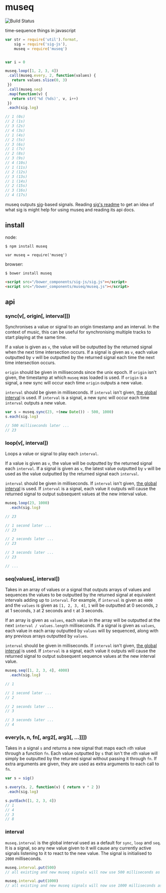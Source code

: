 # museq

![Build Status](https://api.travis-ci.org/justinvdm/museq.png)

time-sequence things in javascript

```javascript
var str = require('util').format,
    sig = require('sig-js'),
    museq = require('museq')


var i = 0

museq.loop([1, 2, 3, 4])
 .call(museq.every, 2, function(values) {
   return values.slice(0, 3)
 })
 .call(museq.seq)
 .map(function(v) {
   return str('%d (%ds)', v, i++)
 })
 .each(sig.log)

// 1 (0s)
// 2 (1s)
// 3 (2s)
// 4 (3s)
// 1 (4s)
// 2 (5s)
// 3 (6s)
// 1 (7s)
// 2 (8s)
// 3 (9s)
// 4 (10s)
// 1 (11s)
// 2 (12s)
// 3 (13s)
// 1 (14s)
// 2 (15s)
// 3 (16s)
// 4 (17s)
```

museq outputs [sig](https://github.com/justinvdm/sig)-based signals. Reading [sig's readme](https://github.com/justinvdm/sig#sig) to get an idea of what sig is might help for using museq and reading its api docs.


## install

node:

```
$ npm install museq
```

```
var museq = require('museq')
```

browser:

```
$ bower install museq
```

```html
<script src="/bower_components/sig-js/sig.js"></script>
<script src="/bower_components/museq/museq.js"></script>
```


## api

### sync(v[, origin[, interval]])

Synchronises a value or signal to an origin timestamp and an interval. In the context of music, this can be useful for synchronising multiple tracks to start playing at the same time. 

If a value is given as `v`, the value will be outputted by the returned signal when the next time intersection occurs. If a signal is given as `v`, each value outputted by `v` will be outputted by the returned signal each time the next time intersection occurs.

`origin` should be given in milliseconds since the unix epoch. If `origin` isn't given, the timestamp at which `museq` was loaded is used. If `origin` is a signal, a new sync will occur each time `origin` outputs a new value.

`interval` should be given in milliseconds. If `interval` isn't given, [the global interval](#interval) is used. If `interval` is a signal, a new sync will occur each time `interval` outputs a new value.

```javascript
var s = museq.sync(23, +(new Date()) - 500, 1000)
s.each(sig.log)

// 500 milliseconds later ...
// 23
```

### loop(v[, interval])

Loops a value or signal to play each `interval`.

If a value is given as `v`, the value will be outputted by the returned signal each `interval`. If a signal is given as `v`, the latest value outputted by `v` will be used as the value outputted by the returned signal each `interval`.

`interval` should be given in milliseconds. If `interval` isn't given, [the global interval](#interval) is used. If `interval` is a signal, each value it outputs will cause the returned signal to output subsequent values at the new interval value.

```javascript
museq.loop(23, 1000)
  .each(sig.log)

// 23

// 1 second later ...
// 23

// 2 seconds later ...
// 23

// 3 seconds later ...
// 23

// ...
```

### seq(values[, interval])

Takes in an array of values or a signal that outputs arrays of values and sequences the values to be outputted by the returned signal at equivalent intervals adding up to `interval`. For example, if `interval` is given as `4000` and the `values` is given as `[1, 2, 3, 4]`, `1` will be outputted at 0 seconds, `2` at 1 seconds, `3` at 2 seconds and `t` at 3 seconds.

If an array is given as `values`, each value in the array will be outputted at the next `interval / values.length` milliseconds. If a signal is given as `values`, each value in each array outputted by `values` will by sequenced, along with any previous arrays outputted by `values`.

`interval` should be given in milliseconds. If `interval` isn't given, [the global interval](#interval) is used. If `interval` is a signal, each value it outputs will cause the returned signal to output subsequent sequence values at the new interval value.


```javascript
museq.seq([1, 2, 3, 4], 4000)
  .each(sig.log)

// 1

// 1 second later ...
// 2

// 2 seconds later ...
// 3

// 3 seconds later ...
// 4
```

### every(s, n, fn[, arg2[, arg3[, ...]]])

Takes in a signal `s` and returns a new signal that maps each `n`th value through a function `fn`. Each value outputted by `s` that isn't the `n`th value will simply be outputted by the returned signal without passing it through `fn`. If extra arguments are given, they are used as extra arguments to each call to `fn`.


```javascript
var s = sig()

s.every(s, 2, function(v) { return v * 2 })
 .each(sig.log)

s.putEach([1, 2, 3, 4])
// 1
// 4
// 3
// 8
```


### interval

`museq.interval` is the global interval used as a default for `sync`, `loop` and `seq`. It is a signal, so any new value given to it will cause any currently active signals listening to it to react to the new value. The signal is initialised to `2000` milliseconds.

```javascript
museq.interval.put(500)
// all existing and new museq signals will now use 500 milliseconds as their interval

museq.interval.put(1000)
// all existing and new museq signals will now use 1000 milliseconds as their interval
```
